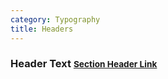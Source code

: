```yaml
---
category: Typography
title: Headers
---
```

<div class="docs-example">
    <h3 class="section-header">Header Text
    <small><a href="#"  class="section-header-link">Section Header Link</a></small>
    </h3>
</div>
